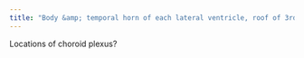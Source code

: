 ```yaml
---
title: "Body &amp; temporal horn of each lateral ventricle, roof of 3rd vent, roof of 4th vent"
---
```

Locations of choroid plexus?

